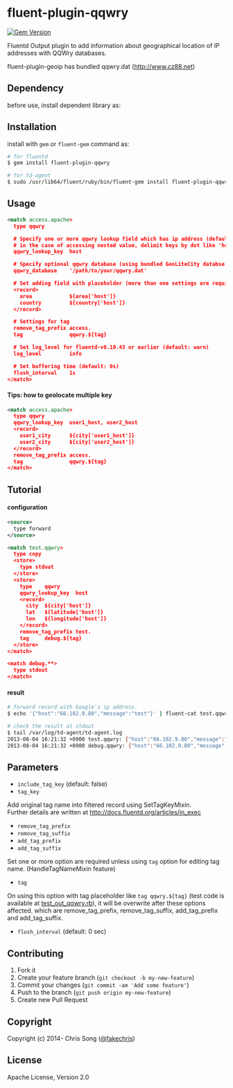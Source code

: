 # fluent-plugin-qqwry

[![Gem Version](https://badge.fury.io/rb/fluent-plugin-qqwry.svg)](http://badge.fury.io/rb/fluent-plugin-qqwry)

Fluentd Output plugin to add information about geographical location of IP addresses with QQWry databases.

fluent-plugin-geoip has bundled qqwry.dat (http://www.cz88.net)

## Dependency

before use, install dependent library as:

## Installation

install with `gem` or `fluent-gem` command as:

```bash
# for fluentd
$ gem install fluent-plugin-qqwry

# for td-agent
$ sudo /usr/lib64/fluent/ruby/bin/fluent-gem install fluent-plugin-qqwry
```

## Usage

```xml
<match access.apache>
  type qqwry

  # Specify one or more qqwry lookup field which has ip address (default: host)
  # in the case of accessing nested value, delimit keys by dot like 'host.ip'.
  qqwry_lookup_key  host

  # Specify optional qqwry database (using bundled GeoLiteCity databse by default)
  qqwry_database    '/path/to/your/qqwry.dat'

  # Set adding field with placeholder (more than one settings are required.)
  <record>
    area            ${area['host']}
    country         ${country['host']}
  </record>

  # Settings for tag
  remove_tag_prefix access.
  tag               qqwry.${tag}

  # Set log_level for fluentd-v0.10.43 or earlier (default: warn)
  log_level         info

  # Set buffering time (default: 0s)
  flush_interval    1s
</match>
```

#### Tips: how to geolocate multiple key

```xml
<match access.apache>
  type qqwry
  qqwry_lookup_key  user1_host, user2_host
  <record>
    user1_city      ${city['user1_host']}
    user2_city      ${city['user2_host']}
  </record>
  remove_tag_prefix access.
  tag               qqwry.${tag}
</match>
```

## Tutorial

#### configuration

```xml
<source>
  type forward
</source>

<match test.qqwry>
  type copy
  <store>
    type stdout
  </store>
  <store>
    type    qqwry
    qqwry_lookup_key  host
    <record>
      city  ${city['host']}
      lat   ${latitude['host']}
      lon   ${longitude['host']}
    </record>
    remove_tag_prefix test.
    tag     debug.${tag}
  </store>
</match>

<match debug.**>
  type stdout
</match>
```

#### result

```bash
# forward record with Google's ip address.
$ echo '{"host":"66.102.9.80","message":"test"}' | fluent-cat test.qqwry

# check the result at stdout
$ tail /var/log/td-agent/td-agent.log
2013-08-04 16:21:32 +0900 test.qqwry: {"host":"66.102.9.80","message":"test"}
2013-08-04 16:21:32 +0900 debug.qqwry: {"host":"66.102.9.80","message":"test","city":"Mountain View","lat":37.4192008972168,"lon":-122.05740356445312}
```

## Parameters

* `include_tag_key` (default: false)
* `tag_key`

Add original tag name into filtered record using SetTagKeyMixin.<br />
Further details are written at http://docs.fluentd.org/articles/in_exec

* `remove_tag_prefix`
* `remove_tag_suffix`
* `add_tag_prefix`
* `add_tag_suffix`

Set one or more option are required unless using `tag` option for editing tag name. (HandleTagNameMixin feature)

* `tag`

On using this option with tag placeholder like `tag qqwry.${tag}` (test code is available at [test_out_qqwry.rb](https://github.com/y-ken/fluent-plugin-geoip/blob/master/test/plugin/test_out_geoip.rb)), it will be overwrite after these options affected. which are remove_tag_prefix, remove_tag_suffix, add_tag_prefix and add_tag_suffix.

* `flush_interval` (default: 0 sec)

## Contributing

1. Fork it
2. Create your feature branch (`git checkout -b my-new-feature`)
3. Commit your changes (`git commit -am 'Add some feature'`)
4. Push to the branch (`git push origin my-new-feature`)
5. Create new Pull Request

## Copyright

Copyright (c) 2014- Chris Song ([@fakechris](http://weibo.com/songchris))

## License

Apache License, Version 2.0
